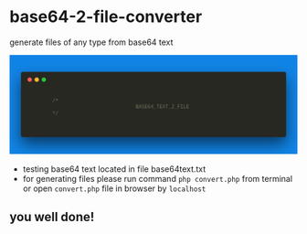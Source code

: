 # base64-2-file-converter

generate files of any type from base64 text

 
![logo](logo.png)

- testing base64 text located in file base64text.txt
- for generating files please run command `php convert.php` from terminal or open `convert.php` file in browser by `localhost`
## you well done!
